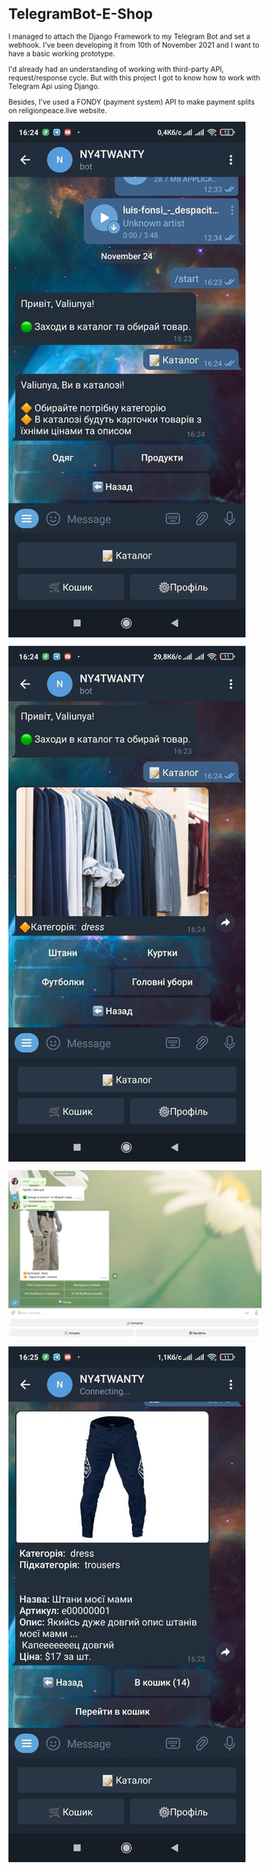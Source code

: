 # TelegramBot-E-Shop
I managed to attach the Django Framework to my Telegram Bot and set a webhook. I've been developing it from 10th of November 2021 and I want to have a basic working prototype.

I'd already had an understanding of working with third-party API, request/response cycle. But with this project I got to know how to work with Telegram Api using Django.

Besides, I've used a FONDY (payment system) API to make payment splits on religionpeace.live website.

![view](https://github.com/valentynvovchak/TelegramBot-E-Shop/blob/main/1_.jpg?raw=true)

![view](https://github.com/valentynvovchak/TelegramBot-E-Shop/blob/main/2_.jpg?raw=true)

![view](https://github.com/valentynvovchak/TelegramBot-E-Shop/blob/main/telebot.png?raw=true)

![view](https://github.com/valentynvovchak/TelegramBot-E-Shop/blob/main/3_.jpg?raw=true)
